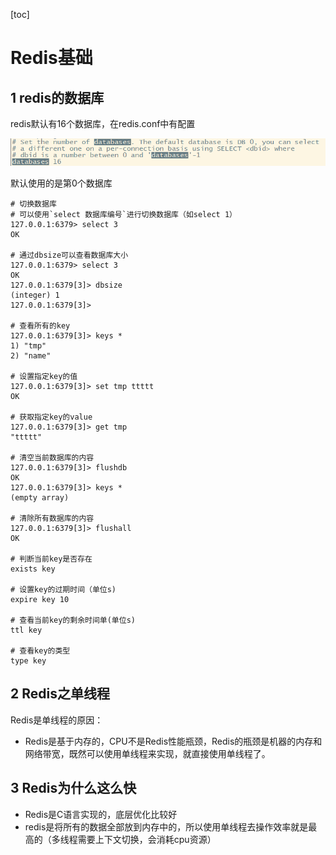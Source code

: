[toc]

# Redis基础

## 1 redis的数据库

redis默认有16个数据库，在redis.conf中有配置

![1615026592275](picture/1615026592275.png)

默认使用的是第0个数据库

```shell
# 切换数据库
# 可以使用`select 数据库编号`进行切换数据库（如select 1）
127.0.0.1:6379> select 3
OK

# 通过dbsize可以查看数据库大小
127.0.0.1:6379> select 3
OK
127.0.0.1:6379[3]> dbsize
(integer) 1
127.0.0.1:6379[3]> 

# 查看所有的key
127.0.0.1:6379[3]> keys *
1) "tmp"
2) "name"

# 设置指定key的值
127.0.0.1:6379[3]> set tmp ttttt
OK

# 获取指定key的value
127.0.0.1:6379[3]> get tmp
"ttttt"

# 清空当前数据库的内容
127.0.0.1:6379[3]> flushdb
OK
127.0.0.1:6379[3]> keys *
(empty array)

# 清除所有数据库的内容
127.0.0.1:6379[3]> flushall
OK

# 判断当前key是否存在
exists key

# 设置key的过期时间（单位s)
expire key 10

# 查看当前key的剩余时间单(单位s)
ttl key

# 查看key的类型
type key

```

## 2 Redis之单线程

Redis是单线程的原因：

- Redis是基于内存的，CPU不是Redis性能瓶颈，Redis的瓶颈是机器的内存和网络带宽，既然可以使用单线程来实现，就直接使用单线程了。

## 3 Redis为什么这么快

- Redis是C语言实现的，底层优化比较好
- redis是将所有的数据全部放到内存中的，所以使用单线程去操作效率就是最高的（多线程需要上下文切换，会消耗cpu资源）

